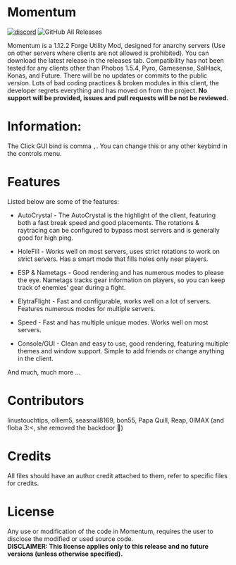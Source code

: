 # Momentum

[![discord](https://img.shields.io/badge/Discord-c6g2tCRN8A-8080c0)](https://discord.gg/c6g2tCRN8A)
![GitHub All Releases](https://img.shields.io/github/downloads/linustouchtips/momentum/total)

Momentum is a 1.12.2 Forge Utility Mod, designed for anarchy servers (Use on other servers where clients are not allowed is prohibited). You can download the latest release in the releases tab. Compatibility has not been tested for any clients other than Phobos 1.5.4, Pyro, Gamesense, SalHack, Konas, and Future. There will be no updates or commits to the public version. Lots of bad coding practices & broken modules in this client, the developer regrets everything and has moved on from the project. **No support will be provided, issues and pull requests will be not be reviewed.**

# Information:

The Click GUI bind is comma `,`. You can change this or any other keybind in the controls menu. 

# Features

Listed below are some of the features:

* AutoCrystal - The AutoCrystal is the highlight of the client, featuring both a fast break speed and good placements. The rotations & raytracing can be configured to bypass most servers and is generally good for high ping. 

* HoleFill - Works well on most servers, uses strict rotations to work on strict servers. Has a smart mode that fills holes only near players.

* ESP & Nametags - Good rendering and has numerous modes to please the eye. Nametags tracks gear information on players, so you can keep track of enemies' gear during a fight.

* ElytraFlight - Fast and configurable, works well on a lot of servers. Features numerous modes for multiple servers.

* Speed - Fast and has multiple unique modes. Works well on most servers.

* Console/GUI - Clean and easy to use, good rendering, featuring multiple themes and window support. Simple to add friends or change anything in the client.

And much, much more ...

# Contributors

linustouchtips, olliem5, seasnail8169, bon55, Papa Quill, Reap, 0IMAX (and floba 3:<, she removed the backdoor 👀)

# Credits

All files should have an author credit attached to them, refer to specific files for credits.

# License

Any use or modification of the code in Momentum, requires the user to disclose the modified or used source code.  
**DISCLAIMER: This license applies only to this release and no future versions (unless otherwise specified).**
